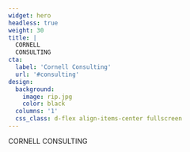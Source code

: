 ```yaml
---
widget: hero
headless: true
weight: 30
title: |
  CORNELL  
  CONSULTING
cta:
  label: 'Cornell Consulting'
  url: '#consulting'
design:
  background:
    image: rip.jpg
    color: black
  columns: '1'
  css_class: d-flex align-items-center fullscreen 
---
```


CORNELL CONSULTING


